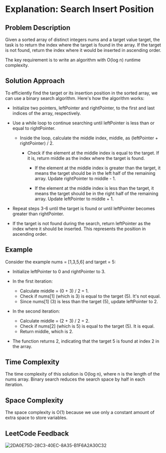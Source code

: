 # Explanation: Search Insert Position

## Problem Description
Given a sorted array of distinct integers nums and a target value target, the task is to return the index where the target is found in the array. If the target is not found, return the index where it would be inserted in ascending order.

The key requirement is to write an algorithm with O(log n) runtime complexity.

## Solution Approach
To efficiently find the target or its insertion position in the sorted array, we can use a binary search algorithm. Here's how the algorithm works:

- Initialize two pointers, leftPointer and rightPointer, to the first and last indices of the array, respectively.

- Use a while loop to continue searching until leftPointer is less than or equal to rightPointer.

  - Inside the loop, calculate the middle index, middle, as (leftPointer + rightPointer) / 2.

    - Check if the element at the middle index is equal to the target. If it is, return middle as the index where the target is found.

      - If the element at the middle index is greater than the target, it means the target should be in the left half of the remaining array. Update rightPointer to middle - 1.

      - If the element at the middle index is less than the target, it means the target should be in the right half of the remaining array. Update leftPointer to middle + 1.

- Repeat steps 3-6 until the target is found or until leftPointer becomes greater than rightPointer.

- If the target is not found during the search, return leftPointer as the index where it should be inserted. This represents the position in ascending order.

## Example
Consider the example nums = [1,3,5,6] and target = 5:

- Initialize leftPointer to 0 and rightPointer to 3.

- In the first iteration:

  - Calculate middle = (0 + 3) / 2 = 1.
  - Check if nums[1] (which is 3) is equal to the target (5). It's not equal.
  - Since nums[1] (3) is less than the target (5), update leftPointer to 2.

- In the second iteration:

  - Calculate middle = (2 + 3) / 2 = 2.
  - Check if nums[2] (which is 5) is equal to the target (5). It is equal.
  - Return middle, which is 2.

- The function returns 2, indicating that the target 5 is found at index 2 in the array.

## Time Complexity
The time complexity of this solution is O(log n), where n is the length of the nums array. Binary search reduces the search space by half in each iteration.

## Space Complexity
The space complexity is O(1) because we use only a constant amount of extra space to store variables.

## LeetCode Feedback
![2DA0E75D-28C3-40EC-8A35-B1F6A2A30C32](https://github.com/guilhermemello07/LeetCode-Swift/assets/72673965/db931a44-7a09-406d-94fb-d0a74f3874a5)

